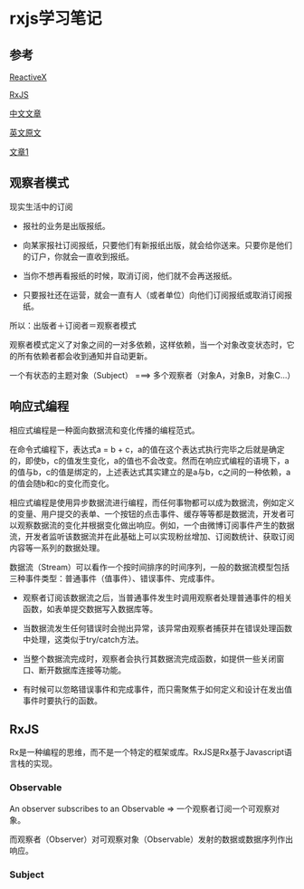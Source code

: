 # rxjs学习笔记

## 参考

[ReactiveX](http://reactivex.io/)

[RxJS](https://github.com/Reactive-Extensions/RxJS)

[中文文章](https://github.com/bboyfeiyu/android-tech-frontier/tree/master/androidweekly/%E9%82%A3%E4%BA%9B%E5%B9%B4%E6%88%91%E4%BB%AC%E9%94%99%E8%BF%87%E7%9A%84%E5%93%8D%E5%BA%94%E5%BC%8F%E7%BC%96%E7%A8%8B)

[英文原文](https://gist.github.com/staltz/868e7e9bc2a7b8c1f754)

[文章1](http://nicholas.ren/2015/06/24/lets-talk-about-reactive.html)

## 观察者模式

现实生活中的订阅

* 报社的业务是出版报纸。

* 向某家报社订阅报纸，只要他们有新报纸出版，就会给你送来。只要你是他们的订户，你就会一直收到报纸。

* 当你不想再看报纸的时候，取消订阅，他们就不会再送报纸。

* 只要报社还在运营，就会一直有人（或者单位）向他们订阅报纸或取消订阅报纸。

所以：出版者＋订阅者＝观察者模式

观察者模式定义了对象之间的一对多依赖，这样依赖，当一个对象改变状态时，它的所有依赖者都会收到通知并自动更新。

一个有状态的主题对象（Subject） ===> 多个观察者（对象A，对象B，对象C...）

## 响应式编程

相应式编程是一种面向数据流和变化传播的编程范式。

在命令式编程下，表达式a = b + c，a的值在这个表达式执行完毕之后就是确定的，即使b，c的值发生变化，a的值也不会改变。然而在响应式编程的语境下，a的值与b，c的值是绑定的，上述表达式其实建立的是a与b，c之间的一种依赖，a的值会随b和c的变化而变化。

相应式编程是使用异步数据流进行编程，而任何事物都可以成为数据流，例如定义的变量、用户提交的表单、一个按钮的点击事件、缓存等等都是数据流，开发者可以观察数据流的变化并根据变化做出响应。例如，一个由微博订阅事件产生的数据流，开发者监听该数据流并在此基础上可以实现粉丝增加、订阅数统计、获取订阅内容等一系列的数据处理。

数据流（Stream）可以看作一个按时间排序的时间序列，一般的数据流模型包括三种事件类型：普通事件（值事件）、错误事件、完成事件。

* 观察者订阅该数据流之后，当普通事件发生时调用观察者处理普通事件的相关函数，如表单提交数据写入数据库等。

* 当数据流发生任何错误时会抛出异常，该异常由观察者捕获并在错误处理函数中处理，这类似于try/catch方法。

* 当整个数据流完成时，观察者会执行其数据流完成函数，如提供一些关闭窗口、断开数据库连接等功能。

* 有时候可以忽略错误事件和完成事件，而只需聚焦于如何定义和设计在发出值事件时要执行的函数。

## RxJS

Rx是一种编程的思维，而不是一个特定的框架或库。RxJS是Rx基于Javascript语言栈的实现。

### Observable

An observer subscribes to an Observable => 一个观察者订阅一个可观察对象。

而观察者（Observer）对可观察对象（Observable）发射的数据或数据序列作出响应。

### Subject

